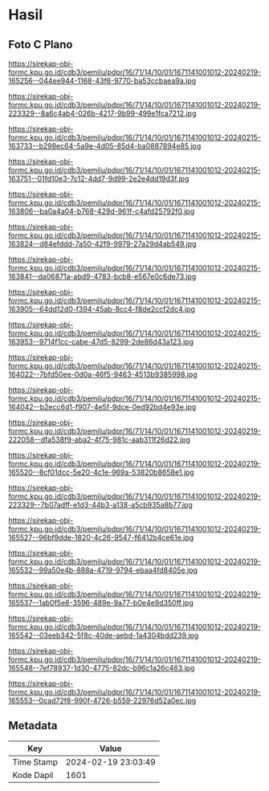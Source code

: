 # Hasil

## Foto C Plano

https://sirekap-obj-formc.kpu.go.id/cdb3/pemilu/pdpr/16/71/14/10/01/1671141001012-20240219-165256--044ee944-1168-43f6-9770-ba53ccbaea9a.jpg

https://sirekap-obj-formc.kpu.go.id/cdb3/pemilu/pdpr/16/71/14/10/01/1671141001012-20240219-223329--8a6c4ab4-026b-4217-9b99-499e1fca7212.jpg

https://sirekap-obj-formc.kpu.go.id/cdb3/pemilu/pdpr/16/71/14/10/01/1671141001012-20240215-163733--b298ec64-5a9e-4d05-85d4-ba0887894e85.jpg

https://sirekap-obj-formc.kpu.go.id/cdb3/pemilu/pdpr/16/71/14/10/01/1671141001012-20240215-163751--01fd10e3-7c12-4dd7-9d99-2e2e4dd19d3f.jpg

https://sirekap-obj-formc.kpu.go.id/cdb3/pemilu/pdpr/16/71/14/10/01/1671141001012-20240215-163806--ba0a4a04-b768-429d-961f-c4afd25792f0.jpg

https://sirekap-obj-formc.kpu.go.id/cdb3/pemilu/pdpr/16/71/14/10/01/1671141001012-20240215-163824--d84efddd-7a50-42f9-9979-27a29d4ab549.jpg

https://sirekap-obj-formc.kpu.go.id/cdb3/pemilu/pdpr/16/71/14/10/01/1671141001012-20240215-163841--da06871a-abd9-4783-bcb8-e567e0c6de73.jpg

https://sirekap-obj-formc.kpu.go.id/cdb3/pemilu/pdpr/16/71/14/10/01/1671141001012-20240215-163905--64dd12d0-f394-45ab-8cc4-f8de2ccf2dc4.jpg

https://sirekap-obj-formc.kpu.go.id/cdb3/pemilu/pdpr/16/71/14/10/01/1671141001012-20240215-163953--9714f1cc-cabe-47d5-8299-2de86d43a123.jpg

https://sirekap-obj-formc.kpu.go.id/cdb3/pemilu/pdpr/16/71/14/10/01/1671141001012-20240215-164022--7bfd50ee-0d0a-46f5-9463-4513b9385998.jpg

https://sirekap-obj-formc.kpu.go.id/cdb3/pemilu/pdpr/16/71/14/10/01/1671141001012-20240215-164042--b2ecc6d1-f907-4e5f-9dce-0ed92bd4e93e.jpg

https://sirekap-obj-formc.kpu.go.id/cdb3/pemilu/pdpr/16/71/14/10/01/1671141001012-20240219-222058--dfa538f9-aba2-4f75-981c-aab311f26d22.jpg

https://sirekap-obj-formc.kpu.go.id/cdb3/pemilu/pdpr/16/71/14/10/01/1671141001012-20240219-165520--8cf01dcc-5e20-4c1e-969a-53820b8658e1.jpg

https://sirekap-obj-formc.kpu.go.id/cdb3/pemilu/pdpr/16/71/14/10/01/1671141001012-20240219-223329--7b07adff-e1d3-44b3-a138-a5cb935a8b77.jpg

https://sirekap-obj-formc.kpu.go.id/cdb3/pemilu/pdpr/16/71/14/10/01/1671141001012-20240219-165527--96bf9dde-1820-4c26-9547-f6412b4ce61e.jpg

https://sirekap-obj-formc.kpu.go.id/cdb3/pemilu/pdpr/16/71/14/10/01/1671141001012-20240219-165532--99a50e4b-888a-4719-9794-ebaa4fd8405e.jpg

https://sirekap-obj-formc.kpu.go.id/cdb3/pemilu/pdpr/16/71/14/10/01/1671141001012-20240219-165537--1ab0f5e8-3596-489e-9a77-b0e4e9d350ff.jpg

https://sirekap-obj-formc.kpu.go.id/cdb3/pemilu/pdpr/16/71/14/10/01/1671141001012-20240219-165542--03eeb342-5f8c-40de-aebd-1a4304bdd239.jpg

https://sirekap-obj-formc.kpu.go.id/cdb3/pemilu/pdpr/16/71/14/10/01/1671141001012-20240219-165548--7ef78937-1d30-4775-82dc-b96c1a26c463.jpg

https://sirekap-obj-formc.kpu.go.id/cdb3/pemilu/pdpr/16/71/14/10/01/1671141001012-20240219-165553--0cad72f8-990f-4726-b559-22976d52a0ec.jpg


## Metadata

| Key        | Value               |
| ---------- | ------------------- |
| Time Stamp | 2024-02-19 23:03:49 |
| Kode Dapil | 1601                |



